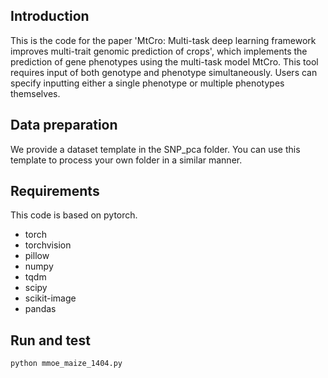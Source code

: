 ## Introduction

This is the code for the paper 'MtCro: Multi-task deep learning framework improves multi-trait genomic prediction of crops', which implements the prediction of gene phenotypes using the multi-task model MtCro. This tool requires input of both genotype and phenotype simultaneously. Users can specify inputting either a single phenotype or multiple phenotypes themselves.

## Data preparation

We provide a dataset template in the SNP_pca folder. You can use this template to process your own folder in a similar manner.

## Requirements

This code is based on pytorch.

- torch
- torchvision
- pillow
- numpy
- tqdm
- scipy
- scikit-image
- pandas

## Run and test

```bash
python mmoe_maize_1404.py
```


